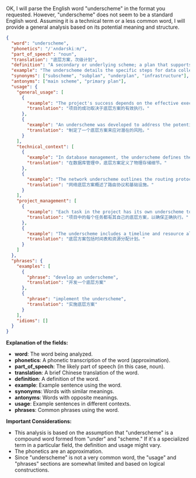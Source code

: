 OK, I will parse the English word "underscheme" in the format you requested. However, "underscheme" does not seem to be a standard English word. Assuming it is a technical term or a less common word, I will provide a general analysis based on its potential meaning and structure.

```json
{
  "word": "underscheme",
  "phonetics": "/ˈʌndərskiːm/",
  "part_of_speech": "noun",
  "translation": "底层方案，次级计划",
  "definition": "A secondary or underlying scheme; a plan that supports or is part of a larger scheme.",
  "example": "The underscheme details the specific steps for data collection within the broader research project.",
  "synonyms": ["subscheme", "subplan", "underplan", "infrastructure"],
  "antonyms": ["main scheme", "primary plan"],
  "usage": {
    "general_usage": [
      {
        "example": "The project's success depends on the effective execution of the underscheme.",
        "translation": "项目的成功取决于底层方案的有效执行。"
      },
      {
        "example": "An underscheme was developed to address the potential risks.",
        "translation": "制定了一个底层方案来应对潜在的风险。"
      }
    ],
    "technical_context": [
      {
        "example": "In database management, the underscheme defines the physical storage details.",
        "translation": "在数据库管理中，底层方案定义了物理存储细节。"
      },
      {
        "example": "The network underscheme outlines the routing protocols and infrastructure.",
        "translation": "网络底层方案概述了路由协议和基础设施。"
      }
    ],
    "project_management": [
      {
        "example": "Each task in the project has its own underscheme to ensure proper execution.",
        "translation": "项目中的每个任务都有其自己的底层方案，以确保正确执行。"
      },
      {
        "example": "The underscheme includes a timeline and resource allocation plan.",
        "translation": "底层方案包括时间表和资源分配计划。"
      }
    ]
  },
  "phrases": {
    "examples": [
      {
        "phrase": "develop an underscheme",
        "translation": "开发一个底层方案"
      },
      {
        "phrase": "implement the underscheme",
        "translation": "实施底层方案"
      }
    ],
    "idioms": []
  }
}
```

**Explanation of the fields:**

*   **word**: The word being analyzed.
*   **phonetics**: A phonetic transcription of the word (approximation).
*   **part\_of\_speech**: The likely part of speech (in this case, noun).
*   **translation**: A brief Chinese translation of the word.
*   **definition**: A definition of the word.
*   **example**: Example sentence using the word.
*   **synonyms**: Words with similar meanings.
*   **antonyms**: Words with opposite meanings.
*   **usage**: Example sentences in different contexts.
*   **phrases**: Common phrases using the word.

**Important Considerations:**

*   This analysis is based on the assumption that "underscheme" is a compound word formed from "under" and "scheme."  If it's a specialized term in a particular field, the definition and usage might vary.
*   The phonetics are an approximation.
*   Since "underscheme" is not a very common word, the "usage" and "phrases" sections are somewhat limited and based on logical constructions.
 